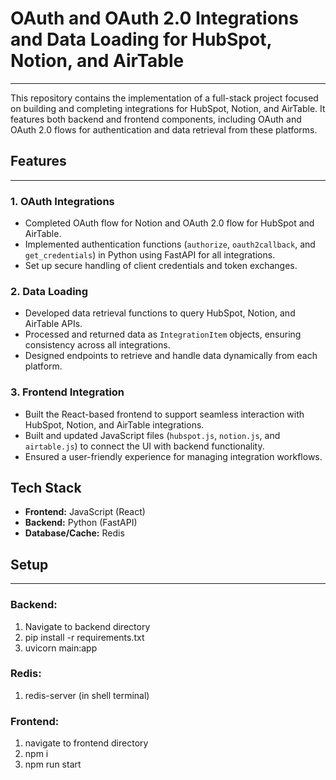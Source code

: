 # OAuth and OAuth 2.0 Integrations and Data Loading for HubSpot, Notion, and AirTable
***

This repository contains the implementation of a full-stack project focused on building and completing integrations for HubSpot, Notion, and AirTable. It features both backend and frontend components, including OAuth and OAuth 2.0 flows for authentication and data retrieval from these platforms.  

## Features
***

### 1. OAuth Integrations  
- Completed OAuth flow for Notion and OAuth 2.0 flow for HubSpot and AirTable.  
- Implemented authentication functions (`authorize`, `oauth2callback`, and `get_credentials`) in Python using FastAPI for all integrations.  
- Set up secure handling of client credentials and token exchanges.  

### 2. Data Loading  
- Developed data retrieval functions to query HubSpot, Notion, and AirTable APIs.  
- Processed and returned data as `IntegrationItem` objects, ensuring consistency across all integrations.  
- Designed endpoints to retrieve and handle data dynamically from each platform.  

### 3. Frontend Integration  
- Built the React-based frontend to support seamless interaction with HubSpot, Notion, and AirTable integrations.  
- Built and updated JavaScript files (`hubspot.js`, `notion.js`, and `airtable.js`) to connect the UI with backend functionality.  
- Ensured a user-friendly experience for managing integration workflows.  

## Tech Stack  
- **Frontend:** JavaScript (React)  
- **Backend:** Python (FastAPI)  
- **Database/Cache:** Redis  

## Setup
***

### Backend:
1. Navigate to backend directory
2. pip install -r requirements.txt
3. uvicorn main:app

### Redis:
1. redis-server (in shell terminal)

### Frontend:
1. navigate to frontend directory
2. npm i
3. npm run start
